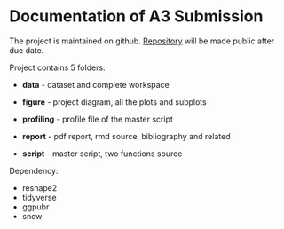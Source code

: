 # Documentation of A3 Submission

The project is maintained on github. [Repository](https://github.com/ladychili/MT4113-A3-MonteCarlo) will be made public after due date. 

Project contains 5 folders:

- **data** -  dataset and complete workspace

- **figure** - project diagram, all the plots and subplots

- **profiling** -  profile file of the master script

- **report** - pdf report, rmd source, bibliography and related

- **script** - master script, two functions source 

Dependency:

- reshape2
- tidyverse
- ggpubr
- snow








